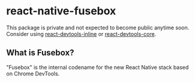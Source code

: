# react-native-fusebox

This package is private and not expected to become public anytime soon. Consider using [react-devtools-inline](https://github.com/facebook/react/tree/main/packages/react-devtools-inline) or [react-devtools-core](https://github.com/facebook/react/tree/main/packages/react-devtools-core).

## What is Fusebox?
"Fusebox" is the internal codename for the new React Native  stack based on Chrome DevTools.
